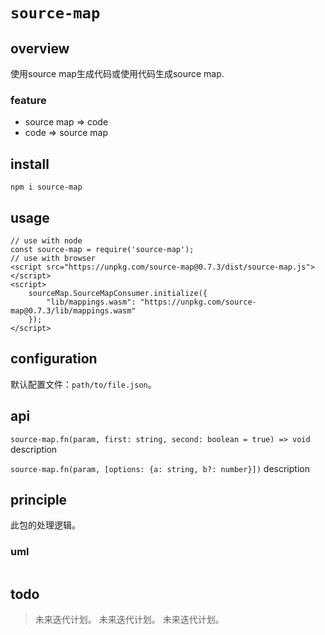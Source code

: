 # `source-map`

## overview
使用source map生成代码或使用代码生成source map.

### feature
- source map => code
- code => source map

## install
`npm i source-map`

## usage
```
// use with node
const source-map = require('source-map');
// use with browser
<script src="https://unpkg.com/source-map@0.7.3/dist/source-map.js"></script>
<script>
    sourceMap.SourceMapConsumer.initialize({
        "lib/mappings.wasm": "https://unpkg.com/source-map@0.7.3/lib/mappings.wasm"
    });
</script>
```

## configuration
默认配置文件：`path/to/file.json`。

## api
`source-map.fn(param, first: string, second: boolean = true) => void`
description

`source-map.fn(param, [options: {a: string, b?: number}])`
description

## principle
此包的处理逻辑。

### uml
```
```

## todo
> 未来迭代计划。
> 未来迭代计划。
> 未来迭代计划。